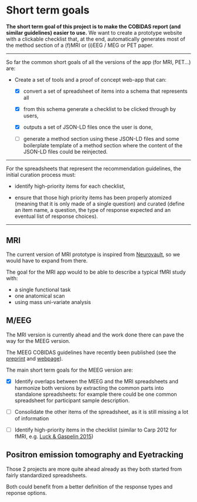 # Short term goals

**The short term goal of this project is to make the COBIDAS report (and similar
guidelines) easier to use.** We want to create a prototype website with a
clickable checklist that, at the end, automatically generates most of the method
section of a (f)MRI or (i)EEG / MEG or PET paper.

<hr>

So far the common short goals of all the versions of the app (for MRI, PET...)
are:

-   Create a set of tools and a proof of concept web-app that can:

    -   [x] convert a set of spreadsheet of items into a schema that represents all

    -   [x] from this schema generate a checklist to be clicked through by users,

    -   [x] outputs a set of JSON-LD files once the user is done,

    -   [ ] generate a method section using these JSON-LD files and some boilerplate
            template of a method section where the content of the JSON-LD files
            could be reinjected.

<hr>

For the spreadsheets that represent the recommendation guidelines, the initial
curation process must:

-   identify high-priority items for each checklist,

-   ensure that those high priority items has been properly atomized (meaning
    that it is only made of a single question) and curated (define an item name,
    a question, the type of response expected and an eventual list of response
    choices).

<!-- TODO  Add link to spreadsheet doc -->

<hr>

## MRI

The current version of MRI prototype is inspired from
[Neurovault](https://neurovault.org/), so we would have to expand from there.

The goal for the MRI app would to be able to describe a typical fMRI study with:

-   a single functional task
-   one anatomical scan
-   using mass uni-variate analysis

## M/EEG

The MRI version is currently ahead and the work done there can pave the way for
the MEEG version.

The MEEG COBIDAS guidelines have recently been published (see the
[preprint](https://osf.io/a8dhx/) and
[webpage](https://cobidasmeeg.wordpress.com/)).

The main short term goals for the MEEG version are:

-   [x] Identify overlaps between the MEEG and the MRI spreadsheets and harmonize
    both versions by extracting the common parts into standalone spreadsheets:
    for example there could be one common spreadsheet for participant sample
    description.

-   [ ] Consolidate the other items of the spreadsheet, as it is still missing a lot
    of information

-   [ ] Identify high-priority items in the checklist (similar to Carp 2012 for
    fMRI, e.g.
    [Luck & Gaspelin 2015](https://doi.org/10.1111/psyp.12639))

## Positron emission tomography and Eyetracking

Those 2 projects are more quite ahead already as they both started from fairly
standardized spreadsheets.

Both could benefit from a better definition of the response types and reponse
options.
